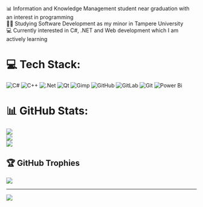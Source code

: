 📊 Information and Knowledge Management student near graduation with an interest in programming <br/>
👨‍🎓 Studying Software Development as my minor in Tampere University <br/>
💻 Currently interested in C#, .NET and Web development which I am actively learning <br/>

# 💻 Tech Stack:
![C#](https://img.shields.io/badge/c%23-%23239120.svg?style=for-the-badge&logo=csharp&logoColor=white) ![C++](https://img.shields.io/badge/c++-%2300599C.svg?style=for-the-badge&logo=c%2B%2B&logoColor=white) ![.Net](https://img.shields.io/badge/.NET-5C2D91?style=for-the-badge&logo=.net&logoColor=white) ![Qt](https://img.shields.io/badge/Qt-%23217346.svg?style=for-the-badge&logo=Qt&logoColor=white) ![Gimp](https://img.shields.io/badge/Gimp-657D8B?style=for-the-badge&logo=gimp&logoColor=FFFFFF) ![GitHub](https://img.shields.io/badge/github-%23121011.svg?style=for-the-badge&logo=github&logoColor=white) ![GitLab](https://img.shields.io/badge/gitlab-%23181717.svg?style=for-the-badge&logo=gitlab&logoColor=white) ![Git](https://img.shields.io/badge/git-%23F05033.svg?style=for-the-badge&logo=git&logoColor=white) ![Power Bi](https://img.shields.io/badge/power_bi-F2C811?style=for-the-badge&logo=powerbi&logoColor=black)
# 📊 GitHub Stats:
![](https://github-readme-stats.vercel.app/api?username=ktaipale&theme=dark&hide_border=false&include_all_commits=false&count_private=false)<br/>
![](https://github-readme-streak-stats.herokuapp.com/?user=ktaipale&theme=dark&hide_border=false)<br/>
![](https://github-readme-stats.vercel.app/api/top-langs/?username=ktaipale&theme=dark&hide_border=false&include_all_commits=false&count_private=false&layout=compact)

## 🏆 GitHub Trophies
![](https://github-profile-trophy.vercel.app/?username=ktaipale&theme=radical&no-frame=false&no-bg=true&margin-w=4)

---
[![](https://visitcount.itsvg.in/api?id=ktaipale&icon=0&color=8)](https://visitcount.itsvg.in)

<!-- Proudly created with GPRM ( https://gprm.itsvg.in ) -->
